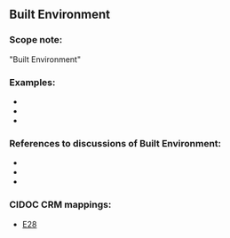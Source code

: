 
## Built Environment 

###  Scope note: 
"Built Environment" 

### Examples: 

* 
* 
* 

### References to discussions of Built Environment:

* 

* 

* 

### CIDOC CRM mappings: 

* [E28](http://www.cidoc-crm.org/Entity/e28-conceptual-object/version-6.2.2)

